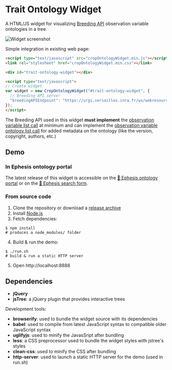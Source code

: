    Trait Ontology Widget
===========================

A HTML/JS widget for visualizing [Breeding API](https://github.com/plantbreeding/API) observation variable ontologies in a tree.

![Widget screenshot](https://raw.githubusercontent.com/wiki/gnpis/trait-ontology-widget/img/Screenshot-widget-v2.png)

Simple integration in existing web page:

```html
<script type="text/javascript" src="cropOntologyWidget.min.js"></script>
<link rel="stylesheet" href="cropOntologyWidget.min.css"></link>

<div id="trait-ontology-widget"></div>

<script type="text/javascript">
// Create widget
var widget = new CropOntologyWidget("#trait-ontology-widget", {
  // Breeding API server
  "breedingAPIEndpoint": "https://urgi.versailles.inra.fr/ws/webresources/brapi/v1/"
});
</script>
```

The Breeding API used in this widget **must implement** the [observation variable list call](https://github.com/plantbreeding/API/blob/master/Specification/ObservationVariables/VariableList.md) at minimum and can implement the [observation variable ontology list call](https://github.com/plantbreeding/API/blob/master/Specification/ObservationVariables/VariableOntologyList.md) for added metadata on the ontology (like the version, copyright, authors, etc.)

## Demo

### In Ephesis ontology portal

The latest release of this widget is accessible on the [:link: Ephesis ontology portal](https://urgi.versailles.inra.fr/ephesis/ephesis/ontologyportal.do) or on the [:link: Ephesis search form](https://urgi.versailles.inra.fr/ephesis/ephesis/viewer.do#showForm).

### From source code

1. Clone the repository or download a [release archive](/releases)
2. Install [Node.js](https://nodejs.org/)
3. Fetch dependencies:

  ```shell
  $ npm install
  # produces a node_modules/ folder
  ```
4. Build & run the demo:

  ```shell
  $ ./run.sh
  # build & run a static HTTP server
  ```
5. Open http://localhost:8888

## Dependencies

* **jQuery**
* **jsTree**: a jQuery plugin that provides interactive trees

Development tools:
* **browserify**: used to bundle the widget source with its dependencies
* **babel**: used to compile from latest JavaScript syntax to compatible older JavaScript syntax
* **uglifyjs**: used to minify the JavasSript after bundling
* **less**: a CSS preprocessor used to bundle the widget styles with jstree's styles
* **clean-css**: used to minify the CSS after bundling
* **http-server**: used to launch a static HTTP server for the demo (used in run.sh)
